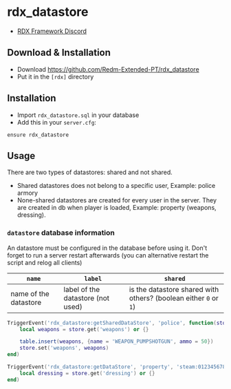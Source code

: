 # rdx_datastore
- [RDX Framework Discord](https://discord.gg/VkhUUGHpNs)
## Download & Installation

- Download https://github.com/Redm-Extended-PT/rdx_datastore
- Put it in the `[rdx]` directory

## Installation
- Import `rdx_datastore.sql` in your database
- Add this in your `server.cfg`:

```
ensure rdx_datastore
```

## Usage
There are two types of datastores: shared and not shared.

- Shared datastores does not belong to a specific user, Example: police armory
- None-shared datastores are created for every user in the server. They are created in db when player is loaded, Example: property (weapons, dressing).

### `datastore` database information
An datastore must be configured in the database before using it. Don't forget to run a server restart afterwards (you can alternative restart the script and relog all clients)

| `name`   | `label` | `shared` |
| -------- | ------- | -------- |
| name of the datastore | label of the datastore (not used) | is the datastore shared with others? (boolean either `0` or `1`) |

```lua
TriggerEvent('rdx_datastore:getSharedDataStore', 'police', function(store)
	local weapons = store.get('weapons') or {}

	table.insert(weapons, {name = 'WEAPON_PUMPSHOTGUN', ammo = 50})
	store.set('weapons', weapons)
end)

TriggerEvent('rdx_datastore:getDataStore', 'property', 'steam:0123456789', function(store)
	local dressing = store.get('dressing') or {}
end)
```
